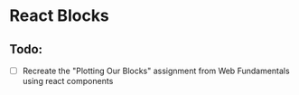 # React Blocks
## Todo:
- [ ] Recreate the "Plotting Our Blocks" assignment from Web Fundamentals using react components